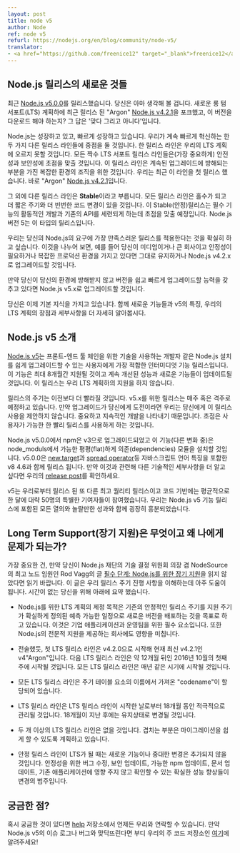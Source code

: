 ```yaml
---
layout: post
title: node v5
author: Node
ref: node v5
refurl: https://nodejs.org/en/blog/community/node-v5/
translator:
- <a href="https://github.com/freenice12" target="_blank">freenice12</a>
---
```


<!--
## There’s Something New with Node.js Releases
-->

## Node.js 릴리스의 새로운 것들

<!--
We just released [Node.js v5.0.0](https://nodejs.org/en/blog/release/v5.0.0/). You might be thinking to yourself: These folks just released [Node.js v4.2.1](https://nodejs.org/en/blog/release/v4.2.1/) “Argon,” under the new Long Term Support (LTS) plan, now I need to download this? The answer is yes and no.
-->

최근 [Node.js v5.0.0](https://nodejs.org/en/blog/release/v5.0.0/)를 릴리스했습니다. 당신은 아마 생각해 볼 겁니다. 새로운 롱 텀 서포트(LTS) 계획하에 최근 릴리스 된 "Argon" [Node.js v4.2.1](https://nodejs.org/en/blog/release/v4.2.1/)을 포크했고, 이 버전을 다운로드 해야 하는지? 그 답은 '맞다 그리고 아니다'입니다.

<!--
Node.js is growing, and growing fast. As we continue to innovate quickly, we will focus on two different release lines. One release line will fall under our **LTS** plan. All release lines that have LTS support will be even numbers, and (most importantly) focus on stability and security. These release lines are for organizations with complex environments that find it cumbersome to continually upgrade. We recently released the first in this line: [Node.js v4.2.1](https://nodejs.org/en/blog/release/v4.2.1/) “Argon.”
-->

Node.js는 성장하고 있고, 빠르게 성장하고 있습니다. 우리가 계속 빠르게 혁신하는 한 두 가지 다른 릴리스 라인들에 중점을 둘 것입니다. 한 릴리스 라인은 우리의 LTS 계획에 오르지 못할 것입니다. 모든 짝수 LTS 서포트 릴리스 라인들은(가장 중요하게) 안전성과 보안성에 초점을 맞출 것입니다. 이 릴리스 라인은 계속된 업그레이드에 방해되는 부분을 가진 복잡한 환경의 조직을 위한 것입니다. 우리는 최근 이 라인을 첫 릴리스 했습니다. 바로 "Argon" [Node.js v4.2.1](https://nodejs.org/en/blog/release/v4.2.1/)입니다.

<!--
The other release line is called **Stable**. All release lines will be odd numbers, and have a shorter lifespan and more frequent updates to the code. The Stable release line will focus on active development of necessary features and refinement of existing APIs. Node.js version 5 is this type of release.
-->

그 외에 다른 릴리스 라인은 **Stable**이라고 부릅니다. 모든 릴리스 라인은 홀수가 되고 더 짧은 주기와 더 빈번한 코드 변경이 있을 것입니다. 이 Stable(안정)릴리스는 필수 기능의 활동적인 개발과 기존의 API를 세련되게 하는데 초점을 맞출 예정입니다. Node.js 버전 5는 이 타입의 릴리스입니다.

<!--
We want to make sure that you are adopting the release that best meets your Node.js needs, so to break it down:

Stay on or upgrade to Node.js v4.2.x if you need stability and have a complex production environment, e.g. you are a medium or large enterprise.

Upgrade to Node.js v5.x if you have the ability to upgrade versions quickly and easily without disturbing your environment.

Now that you have the very basics, let’s take a deeper look at the new features and characteristics of v5, and the benefits and details of our LTS plan.
-->

우리는 당신의 Node.js의 요구에 가장 만족스러운 릴리스를 적용한다는 것을 확실히 하고 싶습니다. 이것을 나누어 보면, 예를 들어 당신이 미디엄이거나 큰 회사이고 안정성이 필요하거나 복잡한 프로덕션 환경을 가지고 있다면 그대로 유지하거나 Node.js v4.2.x로 업그레이드할 것입니다.

만약 당신이 당신의 환경에 방해받지 않고 버전을 쉽고 빠르게 업그레이드할 능력을 갖추고 있다면 Node.js v5.x로 업그레이드할 것입니다.

당신은 이제 기본 지식을 가지고 있습니다. 함께 새로운 기능들과 v5의 특징, 우리의 LTS 계획의 장점과 세부사항을 더 자세히 알아봅시다.

<!--
## Introduction to Node.js v5
-->

## Node.js v5 소개

<!--
[Node.js v5](https://nodejs.org/en/blog/release/v5.0.0/) is an intermediate feature release line that is best suited for users who have an easier time upgrading their Node.js installations, such as developers using the technology for front-end toolchains. This version will be supported for a maximum of only eight months and will be continually updated with new features and better performance; it is not supported under our LTS plan.
-->

[Node.js v5](https://nodejs.org/en/blog/release/v5.0.0/)는 프론트-엔드 툴 체인을 위한 기술을 사용하는 개발자 같은 Node.js 설치를 쉽게 업그레이드할 수 있는 사용자에게 가장 적합한 인터미디엇 기능 릴리스입니다. 이 기능은 최대 8개월간 지원될 것이고 계속 개선된 성능과 새로운 기능들이 업데이트될 것입니다. 이 릴리스는 우리 LTS 계획하의 지원을 하지 않습니다.

<!--
The release cadence for v5.x will be more rapid than in the past. Expect a new release once every one to two weeks for v5.x. If upgrading is a challenge for you, we suggest you do not use this release. There will be significant ongoing development. The focus is on getting the releases to users as soon as possible.
-->

릴리스의 주기는 이전보다 더 빨라질 것입니다. v5.x를 위한 릴리스는 매주 혹은 격주로 예정하고 있습니다. 만약 업그레이드가 당신에게 도전이라면 우리는 당신에게 이 릴리스 사용을 제안하지 않습니다. 중요하고 지속적인 개발을 나타내기 때문입니다. 초점은 사용자가 가능한 한 빨리 릴리스를 사용하게 하는 것입니다.

<!--
npm has been upgraded to v3 in Node.js v5.0.0, which (amongst other changes) will install dependencies as flat as possible in node_modules. v5.0.0 also comes with V8 4.6, which ships the [new.target](https://developer.mozilla.org/en-US/docs/Web/JavaScript/Reference/Operators/new.target) and [spread operator](https://developer.mozilla.org/en-US/docs/Web/JavaScript/Reference/Operators/Spread_operator) JavaScript language features. If you want to learn more about other technical details around this, please check out our [release post](https://nodejs.org/en/blog/release/v5.0.0/).
-->

Node.js v5.0.0에서 npm은 v3으로 업그레이드되었고 이 기능(다른 변화 중)은 node_moduls에서 가능한 평평(flat)하게 의존(dependencies) 모듈을 설치할 것입니다. v5.0.0은 [new.target](https://developer.mozilla.org/en-US/docs/Web/JavaScript/Reference/Operators/new.target)과 [spread operator](https://developer.mozilla.org/en-US/docs/Web/JavaScript/Reference/Operators/Spread_operator)등 자바스크립트 언어 특징을 포함한 v8 4.6과 함께 릴리스 됩니다. 만약 이것과 관련해 다른 기술적인 세부사항을 더 알고 싶다면 우리의 [release post](https://nodejs.org/en/blog/release/v5.0.0/)를 확인하세요.

<!--
It’s another top-quality release from us, and we are averaging roughly 50 unique contributors per month to the codebase. We are extremely excited with all the enthusiasm and amazing work that is going into this Node.js v5 and future releases.
-->

v5는 우리로부터 릴리스 된 또 다른 최고 퀄리티 릴리스이고 코드 기반에는 평균적으로 한 달에 대략 50명의 특별한 기여자들이 참여했습니다. 우리는 Node.js v5 기능 릴리스에 포함된 모든 열의와 놀랄만한 성과와 함께 굉장히 흥분되었습니다.

<!--
## What Is Long Term Support and Why Does It Matter to Me?
-->

## Long Term Support(장기 지원)은 무엇이고 왜 나에게 문제가 되는가?

<!--
First and foremost, if you haven’t read the [Essential Steps: Long Term Support (LTS) for Node.js by Rod Vagg](https://medium.com/@nodesource/essential-steps-long-term-support-for-node-js-8ecf7514dbd#.hi7hosy92), Technical Steering Committee Chairperson at the Node.js Foundation and the Chief Node Officer at NodeSource, do so. It’s a very helpful source for understanding our release cycle process. If you only have two minutes now, here is a quick summary:
-->

가장 중요한 건, 만약 당신이 Node.js 재단의 기술 결정 위원회 의장 겸 NodeSource의 최고 노드 임원인 Rod Vagg의 글 [필수 단계: Node.js를 위한 장기 지원](https://medium.com/@nodesource/essential-steps-long-term-support-for-node-js-8ecf7514dbd#.hi7hosy92)을 읽지 않았다면 읽기 바랍니다. 이 글은 우리 릴리스 주기 진행 사항을 이해하는데 아주 도움이 됩니다. 시간이 없는 당신을 위해 아래에 요약 했습니다.

<!--
* The point of establishing an LTS plan for Node.js is to build on top of an existing stable release cycle by delivering new versions on a predictable schedule that have a clearly defined extended support lifecycle. It is an essential requirement for enterprise application development and operations teams. It also affects companies that provide professional support for Node.js.

* As stated above, the first LTS release line is v4 “Argon," beginning at v4.2.0 and currently standing at v4.2.1. The next LTS release line will begin in 12 months around the first week of October 2016. All LTS release lines will begin at the same time each year.

* All LTS release lines are assigned a “codename” drawn from the names of the elements on the Periodic Table.

* The LTS release line will be actively maintained for a period of 18 months from the date the LTS release line begins. After 18 months have passed, it will transition into Maintenance mode.

* There will be no more than two active LTS release lines at any given time. Overlap is intended to help ease migration planning.

* Once a Stable release line becomes LTS, no new features or breaking changes will be added to that release. Changes are limited to bug fixes for stability, security updates, possible npm updates, documentation updates and certain performance improvements that can be demonstrated to not break existing applications.
-->

* Node.js를 위한 LTS 계획의 제정 목적은 기존의 안정적인 릴리스 주기를 지원 주기가 확실하게 정의된 예측 가능한 일정으로 새로운 버전을 배포하는 것을 목표로 하고 있습니다. 이것은 기업 애플리케이션과 운영팀을 위한 필수 요소입니다. 또한 Node.js의 전문적 지원을 제공하는 회사에도 영향을 미칩니다.

* 전술했듯, 첫 LTS 릴리스 라인은 v4.2.0으로 시작해 현재 최신 v4.2.1인 v4"Argon"입니다. 다음 LTS 릴리스 라인은 약 12개월 뒤인 2016년 10월의 첫째 주에 시작될 것입니다. 모든 LTS 릴리스 라인은 매년 같은 시기에 시작될 것입니다.

* 모든 LTS 릴리스 라인은 주기 테이블 요소의 이름에서 가져온 "codename"이 할당되어 있습니다.

* LTS 릴리스 라인은 LTS 릴리스 라인이 시작한 날로부터 18개월 동안 적극적으로 관리될 것입니다. 18개월이 지난 후에는 유지상태로 변경될 것입니다.

* 두 개 이상의 LTS 릴리스 라인은 없을 것입니다. 겹치는 부분은 마이그레이션을 쉽게 할 수 있도록 계획하고 있습니다.

* 안정 릴리스 라인이 LTS가 될 때는 새로운 기능이나 중대한 변경은 추가되지 않을 것입니다. 안정성을 위한 버그 수정, 보안 업데이트, 가능한 npm 업데이트, 문서 업데이트, 기존 애플리케이션에 영향 주지 않고 확인할 수 있는 확실한 성능 향상들이 변경의 범주입니다.

<!--
## Questions?
-->

## 궁금한 점?

<!--
If you have any questions you can always connect with us on our [help](https://github.com/nodejs/help) repository. If you encounter an issue log or bug with Node.js v5, please report to our main code repository [here](https://github.com/nodejs/node/issues).
-->

혹시 궁금한 것이 있다면 [help](https://github.com/nodejs/help) 저장소에서 언제든 우리와 연락할 수 있습니다. 만약 Node.js v5의 이슈 로그나 버그와 맞닥뜨린다면 부디 우리의 주 코드 저장소인 [여기](https://github.com/nodejs/node/issues)에 알려주세요!